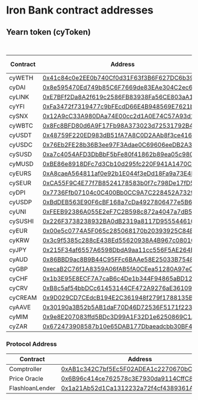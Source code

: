 # Iron Bank contract addresses

## Yearn token (cyToken)

&nbsp;

| Contract    | Address                                                                                                                                   | Flash Loans |
| ----------- | ----------------------------------------------------------------------------------------------------------------------------------------- | ----------- |
| cyWETH      | [0x41c84c0e2EE0b740Cf0d31F63f3B6F627DC6b393](https://etherscan.io/address/0x41c84c0e2ee0b740cf0d31f63f3b6f627dc6b393)                     | Yes         |
| cyDAI       | [0x8e595470Ed749b85C6F7669de83EAe304C2ec68F](https://etherscan.io/address/0x8e595470ed749b85c6f7669de83eae304c2ec68f)                     | Yes         |
| cyLINK      | [0xE7BFf2Da8A2f619c2586FB83938Fa56CE803aA16](https://etherscan.io/address/0xe7bff2da8a2f619c2586fb83938fa56ce803aa16)                     | Yes         |
| cyYFI       | [0xFa3472f7319477c9bFEcdD66E4B948569E7621b9](https://etherscan.io/address/0xfa3472f7319477c9bfecdd66e4b948569e7621b9)                     | Yes         |
| cySNX       | [0x12A9cC33A980DAa74E00cc2d1A0E74C57A93d12C](https://etherscan.io/address/0x12a9cc33a980daa74e00cc2d1a0e74c57a93d12c)                     | Yes         |
| cyWBTC      | [0x8Fc8BFD80d6A9F17Fb98A373023d72531792B431](https://etherscan.io/address/0x8fc8bfd80d6a9f17fb98a373023d72531792b431)                     | Yes         |
| cyUSDT      | [0x48759F220ED983dB51fA7A8C0D2AAb8f3ce4166a](https://etherscan.io/address/0x48759f220ed983db51fa7a8c0d2aab8f3ce4166a)                     | Yes         |
| cyUSDC      | [0x76Eb2FE28b36B3ee97F3Adae0C69606eeDB2A37c](https://etherscan.io/address/0x76eb2fe28b36b3ee97f3adae0c69606eedb2a37c)                     | Yes         |
| cySUSD      | [0xa7c4054AFD3DbBbF5bFe80f41862b89ea05c9806](https://etherscan.io/address/0xa7c4054afd3dbbbf5bfe80f41862b89ea05c9806)                     | Yes         |
| cyMUSD      | [0xBE86e8918DFc7d3Cb10d295fc220F941A1470C5c](https://etherscan.io/address/0xbe86e8918dfc7d3cb10d295fc220f941a1470c5c)                     | Yes         |
| cyEURS      | [0xA8caeA564811af0e92b1E044f3eDd18Fa9a73E4F](https://etherscan.io/address/0xa8caea564811af0e92b1e044f3edd18fa9a73e4f)                     | Yes         |
| cySEUR      | [0xCA55F9C4E77f7B8524178583b0f7c798De17fD54](https://etherscan.io/address/0xca55f9c4e77f7b8524178583b0f7c798de17fd54)                     | Yes         |
| cyDPI       | [0x7736Ffb07104c0C400Bb0CC9A7C228452A732992](https://etherscan.io/address/0x7736ffb07104c0c400bb0cc9a7c228452a732992)                     | Yes         |
| cyUSDP      | [0xBdDEB563E90F6cBF168a7cDa4927806477e5B6c6](https://etherscan.io/address/0xbddeb563e90f6cbf168a7cda4927806477e5b6c6)                     | Yes         |
| cyUNI       | [0xFEEB92386A055E2eF7C2B598c872a4047a7dB59F](https://etherscan.io/address/0xFEEB92386A055E2eF7C2B598c872a4047a7dB59F)                     | Yes         |
| cySUSHI     | [0x226F3738238932BA0dB2319a8117D9555446102f](https://etherscan.io/address/0x226F3738238932BA0dB2319a8117D9555446102f)                     | Yes         |
| cyEUR       | [0x00e5c0774A5F065c285068170b20393925C84BF3](https://etherscan.io/address/0x00e5c0774A5F065c285068170b20393925C84BF3)                     | No          |
| cyKRW       | [0x3c9f5385c288cE438Ed55620938A4B967c080101](https://etherscan.io/address/0x3c9f5385c288cE438Ed55620938A4B967c080101)                     | No          |
| cyJPY       | [0x215F34af6557A6598DbdA9aa11cc556F5AE264B1](https://etherscan.io/address/0x215F34af6557A6598DbdA9aa11cc556F5AE264B1)                     | No          |
| cyAUD       | [0x86BBD9ac8B9B44C95FFc6BAAe58E25033B7548AA](https://etherscan.io/address/0x86BBD9ac8B9B44C95FFc6BAAe58E25033B7548AA)                     | No          |
| cyGBP       | [0xecaB2C76f1A8359A06fAB5fA0CEea51280A97eCF](https://etherscan.io/address/0xecaB2C76f1A8359A06fAB5fA0CEea51280A97eCF)                     | No          |
| cyCHF       | [0x1b3E95E8ECF7A7caB6c4De1b344F94865aBD12d5](https://etherscan.io/address/0x1b3E95E8ECF7A7caB6c4De1b344F94865aBD12d5)                     | No          |
| cyCRV       | [0xB8c5af54bbDCc61453144CF472A9276aE36109F9](https://etherscan.io/address/0xB8c5af54bbDCc61453144CF472A9276aE36109F9)                     | Yes         |
| cyCREAM     | [0x9D029CD7CEdcB194E2C361948f279f1788135BB2](https://etherscan.io/address/0x9D029CD7CEdcB194E2C361948f279f1788135BB2)                     | No          |
| cyAAVE      | [0x30190a3B52b5AB1daF70D46D72536F5171f22340](https://etherscan.io/address/0x30190a3B52b5AB1daF70D46D72536F5171f22340)                     | Yes         |
| cyMIM       | [0x9e8E207083ffd5BDc3D99A1F32D1e6250869C1A9](https://etherscan.io/address/0x9e8E207083ffd5BDc3D99A1F32D1e6250869C1A9)                     | Yes         |
| cyZAR       | [0x672473908587b10e65DAB177Dbaeadcbb30BF40B](https://etherscan.io/address/0x672473908587b10e65DAB177Dbaeadcbb30BF40B)                     | No          |

### Protocol Address

| Contract                      | Address                                                                                                                                   |
| ----------------------------- | ----------------------------------------------------------------------------------------------------------------------------------------- |
| Comptroller                   | [0xAB1c342C7bf5Ec5F02ADEA1c2270670bCa144CbB](https://etherscan.io/address/0xab1c342c7bf5ec5f02adea1c2270670bca144cbb)                     |
| Price Oracle                  | [0x6B96c414ce762578c3E7930da9114CffC88704Cb](https://etherscan.io/address/0x6b96c414ce762578c3e7930da9114cffc88704cb)                     |
| FlashloanLender               | [0x1a21Ab52d1Ca1312232a72f4cf4389361A479829](https://etherscan.io/address/0x1a21Ab52d1Ca1312232a72f4cf4389361A479829)                     |
